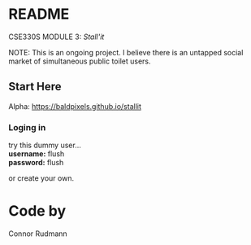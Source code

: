 # README #
CSE330S MODULE 3: _Stall'it_

NOTE: This is an ongoing project. I believe there is an untapped social market of simultaneous public toilet users.

## Start Here ##
Alpha: https://baldpixels.github.io/stallit

### Loging in ###
try this dummy user... <br />
__username:__ flush <br />
__password:__ flush <br />

or create your own.  

# Code by #
Connor Rudmann
